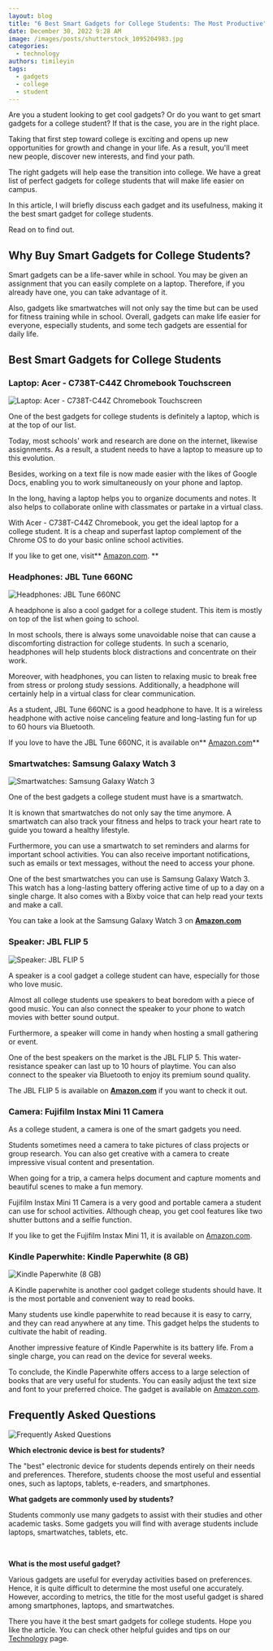 ```yaml
---
layout: blog
title: "6 Best Smart Gadgets for College Students: The Most Productive"
date: December 30, 2022 9:28 AM
image: /images/posts/shutterstock_1095204983.jpg
categories:
  - technology
authors: timileyin
tags:
  - gadgets
  - college
  - student
---
```

Are you a student looking to get cool gadgets? Or do you want to get smart gadgets for a college student? If that is the case, you are in the right place.

Taking that first step toward college is exciting and opens up new opportunities for growth and change in your life. As a result, you'll meet new people, discover new interests, and find your path. 

The right gadgets will help ease the transition into college. We have a great list of perfect gadgets for college students that will make life easier on campus.

In this article, I will briefly discuss each gadget and its usefulness, making it the best smart gadget for college students.

Read on to find out.

## Why Buy Smart Gadgets for College Students?



Smart gadgets can be a life-saver while in school. You may be given an assignment that you can easily complete on a laptop. Therefore, if you already have one, you can take advantage of it.

Also, gadgets like smartwatches will not only say the time but can be used for fitness training while in school. Overall, gadgets can make life easier for everyone, especially students, and some tech gadgets are essential for daily life. 



## Best Smart Gadgets for College Students



### Laptop: Acer - C738T-C44Z Chromebook Touchscreen

![Laptop: Acer - C738T-C44Z Chromebook Touchscreen](/images/posts/acer-laptop.jpg "Laptop: Acer - C738T-C44Z Chromebook Touchscreen")



One of the best gadgets for college students is definitely a laptop, which is at the top of our list.



Today, most schools' work and research are done on the internet, likewise assignments. As a result, a student needs to have a laptop to measure up to this evolution. 



Besides, working on a text file is now made easier with the likes of Google Docs, enabling you to work simultaneously on your phone and laptop.



In the long, having a laptop helps you to organize documents and notes. It also helps to collaborate online with classmates or partake in a virtual class.



With Acer - C738T-C44Z Chromebook, you get the ideal laptop for a college student. It is a cheap and superfast laptop complement of the Chrome OS to do your basic online school activities. 

If you like to get one, visit** [Amazon.com](https://amzn.to/3CanDPc). **

### Headphones: JBL Tune 660NC 

![Headphones: JBL Tune 660NC](/images/posts/jbl-headphone.jpg "Headphones: JBL Tune 660NC")



A headphone is also a cool gadget for a college student. This item is mostly on top of the list when going to school.



In most schools, there is always some unavoidable noise that can cause a discomforting distraction for college students. In such a scenario, headphones will help students block distractions and concentrate on their work.



Moreover, with headphones, you can listen to relaxing music to break free from stress or prolong study sessions. Additionally, a headphone will certainly help in a virtual class for clear communication.



As a student, JBL Tune 660NC is a good headphone to have. It is a wireless headphone with active noise canceling feature and long-lasting fun for up to 60 hours via Bluetooth.





If you love to have the JBL Tune 660NC, it is available on** [Amazon.com](https://amzn.to/3WVCwNc)**

### Smartwatches: Samsung Galaxy Watch 3

![Smartwatches: Samsung Galaxy Watch 3](/images/posts/samsung-smartwatch.jpg "Smartwatches: Samsung Galaxy Watch 3")

One of the best gadgets a college student must have is a smartwatch.



It is known that smartwatches do not only say the time anymore. A smartwatch can also track your fitness and helps to track your heart rate to guide you toward a healthy lifestyle.



Furthermore, you can use a smartwatch to set reminders and alarms for important school activities. You can also receive important notifications, such as emails or text messages, without the need to access your phone.



One of the best smartwatches you can use is Samsung Galaxy Watch 3. This watch has a long-lasting battery offering active time of up to a day on a single charge. It also comes with a Bixby voice that can help read your texts and make a call.  



You can take a look at the Samsung Galaxy Watch 3 on **[Amazon.com](https://amzn.to/3XaN0sz)**





### Speaker: JBL FLIP 5

![Speaker: JBL FLIP 5](/images/posts/jbl.jpg "Speaker: JBL FLIP 5")

A speaker is a cool gadget a college student can have, especially for those who love music.



Almost all college students use speakers to beat boredom with a piece of good music. You can also connect the speaker to your phone to watch movies with better sound output.



Furthermore, a speaker will come in handy when hosting a small gathering or event.



One of the best speakers on the market is the JBL FLIP 5. This water-resistance speaker can last up to 10 hours of playtime. You can also connect to the speaker via Bluetooth to enjoy its premium sound quality. 

The JBL FLIP 5 is available on **[Amazon.com](https://amzn.to/3C40pdt)** if you want to check it out.



### **Camera: Fujifilm Instax Mini 11 Camera**

As a college student, a camera is one of the smart gadgets you need.



Students sometimes need a camera to take pictures of class projects or group research. You can also get creative with a camera to create impressive visual content and presentation.



When going for a trip, a camera helps document and capture moments and beautiful scenes to make a fun memory.



Fujifilm Instax Mini 11 Camera is a very good and portable camera a student can use for school activities. Although cheap, you get cool features like two shutter buttons and a selfie function.



If you like to get the Fujifilm Instax Mini 11, it is available on [Amazon.com](https://amzn.to/3WCS74U).



### Kindle Paperwhite: Kindle Paperwhite (8 GB)    

![Kindle Paperwhite (8 GB)](/images/posts/kindle.jpg "Kindle Paperwhite (8 GB)")

A Kindle paperwhite is another cool gadget college students should have. It is the most portable and convenient way to read books.



Many students use kindle paperwhite to read because it is easy to carry, and they can read anywhere at any time. This gadget helps the students to cultivate the habit of reading.



Another impressive feature of Kindle Paperwhite is its battery life. From a single charge, you can read on the device for several weeks.



To conclude, the Kindle Paperwhite offers access to a large selection of books that are very useful for students. You can easily adjust the text size and font to your preferred choice. The gadget is available on [Amazon.com](https://amzn.to/3YT2AKR).

## Frequently Asked Questions

![Frequently Asked Questions](/images/posts/pexels-leeloo-thefirst-5428836.jpg "Frequently Asked Questions")



**Which electronic device is best for students?**

The "best" electronic device for students depends entirely on their needs and preferences. Therefore, students choose the most useful and essential ones, such as laptops, tablets, e-readers, and smartphones. 

**What gadgets are commonly used by students?**

Students commonly use many gadgets to assist with their studies and other academic tasks. Some gadgets you will find with average students include laptops, smartwatches, tablets, etc.

 

**What is the most useful gadget?**

Various gadgets are useful for everyday activities based on preferences. Hence, it is quite difficult to determine the most useful one accurately. However, according to metrics, the title for the most useful gadget is shared among smartphones, laptops, and smartwatches.



There you have it the best smart gadgets for college students. Hope you like the article. You can check other helpful guides and tips on our [Technology](https://smartlign.com/categories/technology) page.
